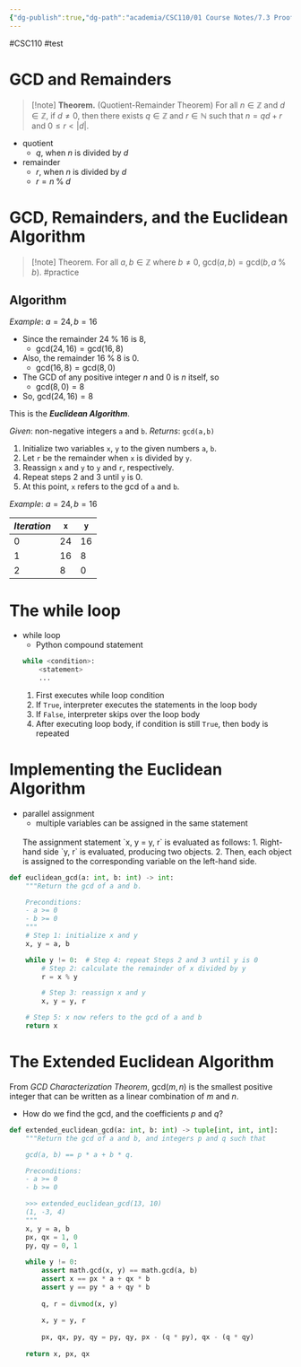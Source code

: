 ```yaml
---
{"dg-publish":true,"dg-path":"academia/CSC110/01 Course Notes/7.3 Proofs and Algorithms III Computing the Greatest Common Divisor.md","permalink":"/academia/csc-110/01-course-notes/7-3-proofs-and-algorithms-iii-computing-the-greatest-common-divisor/","created":"2023-10-25T13:32:10.941-04:00","updated":"2023-10-25T17:35:28.221-04:00"}
---
```


#CSC110 #test 

# GCD and Remainders

> [!note] **Theorem.** (Quotient-Remainder Theorem)
> For all $n \in \mathbb{Z}$ and $d \in \mathbb{Z}$, if $d \neq 0$, then there exists $q \in \mathbb{Z}$ and $r \in \mathbb{N}$ such that $n = qd + r$ and $0 \leq r < |d|$.

- quotient
	- $q$, when $n$ is divided by $d$
- remainder
	- $r$, when $n$ is divided by $d$
	- $r = n \;\%\; d$

# GCD, Remainders, and the Euclidean Algorithm

> [!note] Theorem.
> For all $a,b \in \mathbb{Z}$ where $b \neq 0$, $\text{gcd}(a,b) = \text{gcd}(b, a \;\%\; b)$.
#practice

## Algorithm

*Example*: $a = 24, b = 16$
- Since the remainder $24 \;\%\; 16$ is 8,
	- $\text{gcd}(24,16) = \text{gcd}(16,8)$
- Also, the remainder $16 \;\%\; 8$ is 0.
	- $\text{gcd}(16, 8) = \text{gcd}(8, 0)$
- The GCD of any positive integer $n$ and $0$ is $n$ itself, so
	- $\text{gcd}(8,0) = 8$
- So, $\text{gcd}(24,16) = 8$

This is the ***Euclidean Algorithm***.

*Given*: non-negative integers `a` and `b`.
*Returns*: `gcd(a,b)`

1. Initialize two variables `x`, `y` to the given numbers `a`, `b`.
2. Let `r` be the remainder when `x` is divided by `y`.
3. Reassign `x` and `y` to `y` and `r`, respectively.
4. Repeat steps 2 and 3 until `y` is 0.
5. At this point, `x` refers to the gcd of `a` and `b`.

*Example*: $a = 24, b = 16$

|*Iteration*|`x`|`y`|
|-----|---|----|
|0|24|16|
|1|16|8|
|2|8|0|

# The while loop

- while loop
	- Python compound statement
	```Python
	while <condition>:
		<statement>
		...
	```
	1. First executes while loop condition
	2. If `True`, interpreter executes the statements in the loop body
	3. If `False`, interpreter skips over the loop body
	4. After executing loop body, if condition is still `True`, then body is repeated

# Implementing the Euclidean Algorithm

- parallel assignment
	- multiple variables can be assigned in the same statement
	<br>
	The assignment statement `x, y = y, r` is evaluated as follows:
		1. Right-hand side `y, r` is evaluated, producing two objects.
		2. Then, each object is assigned to the corresponding variable on the left-hand side.

```Python
def euclidean_gcd(a: int, b: int) -> int:
    """Return the gcd of a and b.

    Preconditions:
    - a >= 0
    - b >= 0
    """
    # Step 1: initialize x and y
    x, y = a, b

    while y != 0:  # Step 4: repeat Steps 2 and 3 until y is 0
        # Step 2: calculate the remainder of x divided by y
        r = x % y

        # Step 3: reassign x and y
        x, y = y, r

    # Step 5: x now refers to the gcd of a and b
    return x
```

# The Extended Euclidean Algorithm

From *GCD Characterization Theorem*, $\text{gcd}(m,n)$ is the smallest positive integer that can be written as a linear combination of $m$ and $n$.
- How do we find the gcd, and the coefficients $p$ and $q$?

```Python
def extended_euclidean_gcd(a: int, b: int) -> tuple[int, int, int]:
    """Return the gcd of a and b, and integers p and q such that

    gcd(a, b) == p * a + b * q.

    Preconditions:
    - a >= 0
    - b >= 0

    >>> extended_euclidean_gcd(13, 10)
    (1, -3, 4)
    """
	x, y = a, b  
	px, qx = 1, 0  
	py, qy = 0, 1  
	  
	while y != 0:  
	    assert math.gcd(x, y) == math.gcd(a, b)  
	    assert x == px * a + qx * b  
	    assert y == py * a + qy * b  
	  
	    q, r = divmod(x, y)  
	  
	    x, y = y, r  
	  
	    px, qx, py, qy = py, qy, px - (q * py), qx - (q * qy)  
	  
	return x, px, qx
```
